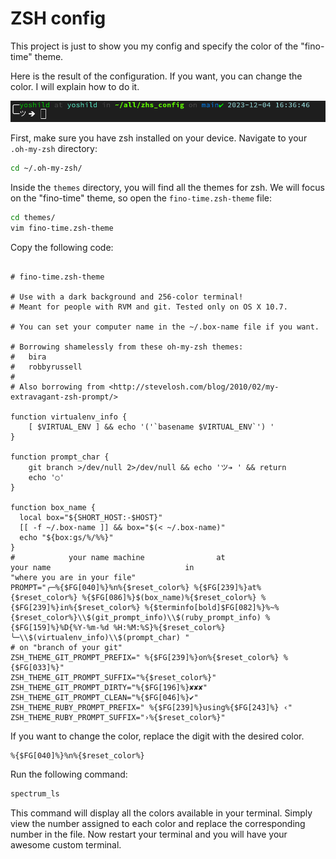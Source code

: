 # ZSH config

This project is just to show you my config and specify the color of the "fino-time" theme.

Here is the result of the configuration. If you want, you can change the color. I will explain how to do it.

![image example](https://github.com/yoshild/zhs_config/blob/main/Capture%20d%E2%80%99%C3%A9cran%20du%202023-12-04%2016-37-22.png)

First, make sure you have zsh installed on your device.
Navigate to your `.oh-my-zsh` directory:

```bash
cd ~/.oh-my-zsh/

```

Inside the `themes` directory, you will find all the themes for zsh. We will focus on the "fino-time" theme, so open the `fino-time.zsh-theme` file:

```bash
cd themes/
vim fino-time.zsh-theme

```

Copy the following code:

```

# fino-time.zsh-theme

# Use with a dark background and 256-color terminal!
# Meant for people with RVM and git. Tested only on OS X 10.7.

# You can set your computer name in the ~/.box-name file if you want.

# Borrowing shamelessly from these oh-my-zsh themes:
#   bira
#   robbyrussell
#
# Also borrowing from <http://stevelosh.com/blog/2010/02/my-extravagant-zsh-prompt/>

function virtualenv_info {
    [ $VIRTUAL_ENV ] && echo '('`basename $VIRTUAL_ENV`') '
}

function prompt_char {
    git branch >/dev/null 2>/dev/null && echo 'ツ➔ ' && return
    echo '○'
}

function box_name {
  local box="${SHORT_HOST:-$HOST}"
  [[ -f ~/.box-name ]] && box="$(< ~/.box-name)"
  echo "${box:gs/%/%%}"
}
#            your name machine                at                               your name                              in                             "where you are in your file"
PROMPT="╭─%{$FG[040]%}%n%{$reset_color%} %{$FG[239]%}at%{$reset_color%} %{$FG[086]%}$(box_name)%{$reset_color%} %{$FG[239]%}in%{$reset_color%} %{$terminfo[bold]$FG[082]%}%~%{$reset_color%}\\$(git_prompt_info)\\$(ruby_prompt_info) %{$FG[159]%}%D{%Y-%m-%d %H:%M:%S}%{$reset_color%}
╰─\\$(virtualenv_info)\\$(prompt_char) "
# on "branch of your git"
ZSH_THEME_GIT_PROMPT_PREFIX=" %{$FG[239]%}on%{$reset_color%} %{$FG[033]%}"
ZSH_THEME_GIT_PROMPT_SUFFIX="%{$reset_color%}"
ZSH_THEME_GIT_PROMPT_DIRTY="%{$FG[196]%}✘✘✘"
ZSH_THEME_GIT_PROMPT_CLEAN="%{$FG[046]%}✔"
ZSH_THEME_RUBY_PROMPT_PREFIX=" %{$FG[239]%}using%{$FG[243]%} ‹"
ZSH_THEME_RUBY_PROMPT_SUFFIX="›%{$reset_color%}"

```

If you want to change the color, replace the digit with the desired color.

```
%{$FG[040]%}%n%{$reset_color%}

```

Run the following command:

```bash
spectrum_ls

```

This command will display all the colors available in your terminal. Simply view the number assigned to each color and replace the corresponding number in the file.
Now restart your terminal and you will have your awesome custom terminal.
